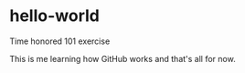 # hello-world
Time honored 101 exercise

This is me learning how GitHub works and that's all for now.

